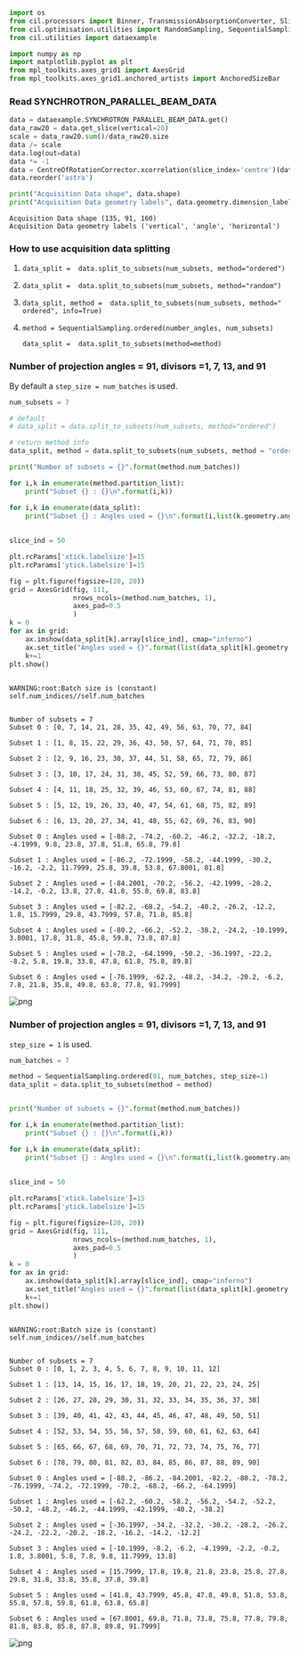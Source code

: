 

```python
import os
from cil.processors import Binner, TransmissionAbsorptionConverter, Slicer, CentreOfRotationCorrector
from cil.optimisation.utilities import RandomSampling, SequentialSampling
from cil.utilities import dataexample

import numpy as np
import matplotlib.pyplot as plt
from mpl_toolkits.axes_grid1 import AxesGrid
from mpl_toolkits.axes_grid1.anchored_artists import AnchoredSizeBar
```

### Read SYNCHROTRON_PARALLEL_BEAM_DATA 


```python
data = dataexample.SYNCHROTRON_PARALLEL_BEAM_DATA.get()
data_raw20 = data.get_slice(vertical=20)
scale = data_raw20.sum()/data_raw20.size
data /= scale
data.log(out=data)
data *= -1
data = CentreOfRotationCorrector.xcorrelation(slice_index='centre')(data)
data.reorder('astra')
```


```python
print("Acquisition Data shape", data.shape)
print("Acquisition Data geometry labels", data.geometry.dimension_labels)
```

    Acquisition Data shape (135, 91, 160)
    Acquisition Data geometry labels ('vertical', 'angle', 'horizontal')


### How to use acquisition data splitting

1) `data_split =  data.split_to_subsets(num_subsets, method="ordered")`
2) `data_split =  data.split_to_subsets(num_subsets, method="random")`
3) `data_split, method =  data.split_to_subsets(num_subsets, method=" ordered", info=True)`


4) `method = SequentialSampling.ordered(number_angles, num_subsets)`

   `data_split =  data.split_to_subsets(method=method)`



### Number of projection angles = 91, divisors =1, 7, 13, and 91

By default a `step_size = num_batches` is used.



```python
num_subsets = 7

# default
# data_split = data.split_to_subsets(num_subsets, method="ordered")

# return method info
data_split, method = data.split_to_subsets(num_subsets, method = "ordered", info=True)

print("Number of subsets = {}".format(method.num_batches))

for i,k in enumerate(method.partition_list):
    print("Subset {} : {}\n".format(i,k))

for i,k in enumerate(data_split):
    print("Subset {} : Angles used = {}\n".format(i,list(k.geometry.angles)))
    
    
slice_ind = 50

plt.rcParams['xtick.labelsize']=15
plt.rcParams['ytick.labelsize']=15

fig = plt.figure(figsize=(20, 20)) 
grid = AxesGrid(fig, 111,
                nrows_ncols=(method.num_batches, 1),
                axes_pad=0.5
                )
k = 0
for ax in grid:    
    ax.imshow(data_split[k].array[slice_ind], cmap="inferno")
    ax.set_title("Angles used = {}".format(list(data_split[k].geometry.angles)),fontsize=15)    
    k+=1    
plt.show()
    
```

    WARNING:root:Batch size is (constant) self.num_indices//self.num_batches 


    Number of subsets = 7
    Subset 0 : [0, 7, 14, 21, 28, 35, 42, 49, 56, 63, 70, 77, 84]
    
    Subset 1 : [1, 8, 15, 22, 29, 36, 43, 50, 57, 64, 71, 78, 85]
    
    Subset 2 : [2, 9, 16, 23, 30, 37, 44, 51, 58, 65, 72, 79, 86]
    
    Subset 3 : [3, 10, 17, 24, 31, 38, 45, 52, 59, 66, 73, 80, 87]
    
    Subset 4 : [4, 11, 18, 25, 32, 39, 46, 53, 60, 67, 74, 81, 88]
    
    Subset 5 : [5, 12, 19, 26, 33, 40, 47, 54, 61, 68, 75, 82, 89]
    
    Subset 6 : [6, 13, 20, 27, 34, 41, 48, 55, 62, 69, 76, 83, 90]
    
    Subset 0 : Angles used = [-88.2, -74.2, -60.2, -46.2, -32.2, -18.2, -4.1999, 9.8, 23.8, 37.8, 51.8, 65.8, 79.8]
    
    Subset 1 : Angles used = [-86.2, -72.1999, -58.2, -44.1999, -30.2, -16.2, -2.2, 11.7999, 25.8, 39.8, 53.8, 67.8001, 81.8]
    
    Subset 2 : Angles used = [-84.2001, -70.2, -56.2, -42.1999, -28.2, -14.2, -0.2, 13.8, 27.8, 41.8, 55.8, 69.8, 83.8]
    
    Subset 3 : Angles used = [-82.2, -68.2, -54.2, -40.2, -26.2, -12.2, 1.8, 15.7999, 29.8, 43.7999, 57.8, 71.8, 85.8]
    
    Subset 4 : Angles used = [-80.2, -66.2, -52.2, -38.2, -24.2, -10.1999, 3.8001, 17.8, 31.8, 45.8, 59.8, 73.8, 87.8]
    
    Subset 5 : Angles used = [-78.2, -64.1999, -50.2, -36.1997, -22.2, -8.2, 5.8, 19.8, 33.8, 47.8, 61.8, 75.8, 89.8]
    
    Subset 6 : Angles used = [-76.1999, -62.2, -48.2, -34.2, -20.2, -6.2, 7.8, 21.8, 35.8, 49.8, 63.8, 77.8, 91.7999]
    



![png](imgs/Tutorial_SequentialSampling_AcquisitionData_6_2.png)


### Number of projection angles = 91, divisors =1, 7, 13, and 91

`step_size = 1` is used.


```python
num_batches = 7

method = SequentialSampling.ordered(91, num_batches, step_size=1)
data_split = data.split_to_subsets(method = method)


print("Number of subsets = {}".format(method.num_batches))

for i,k in enumerate(method.partition_list):
    print("Subset {} : {}\n".format(i,k))

for i,k in enumerate(data_split):
    print("Subset {} : Angles used = {}\n".format(i,list(k.geometry.angles)))
    
    
slice_ind = 50

plt.rcParams['xtick.labelsize']=15
plt.rcParams['ytick.labelsize']=15

fig = plt.figure(figsize=(20, 20)) 
grid = AxesGrid(fig, 111,
                nrows_ncols=(method.num_batches, 1),
                axes_pad=0.5
                )
k = 0
for ax in grid:    
    ax.imshow(data_split[k].array[slice_ind], cmap="inferno")
    ax.set_title("Angles used = {}".format(list(data_split[k].geometry.angles)),fontsize=15)    
    k+=1    
plt.show()
    
```

    WARNING:root:Batch size is (constant) self.num_indices//self.num_batches 


    Number of subsets = 7
    Subset 0 : [0, 1, 2, 3, 4, 5, 6, 7, 8, 9, 10, 11, 12]
    
    Subset 1 : [13, 14, 15, 16, 17, 18, 19, 20, 21, 22, 23, 24, 25]
    
    Subset 2 : [26, 27, 28, 29, 30, 31, 32, 33, 34, 35, 36, 37, 38]
    
    Subset 3 : [39, 40, 41, 42, 43, 44, 45, 46, 47, 48, 49, 50, 51]
    
    Subset 4 : [52, 53, 54, 55, 56, 57, 58, 59, 60, 61, 62, 63, 64]
    
    Subset 5 : [65, 66, 67, 68, 69, 70, 71, 72, 73, 74, 75, 76, 77]
    
    Subset 6 : [78, 79, 80, 81, 82, 83, 84, 85, 86, 87, 88, 89, 90]
    
    Subset 0 : Angles used = [-88.2, -86.2, -84.2001, -82.2, -80.2, -78.2, -76.1999, -74.2, -72.1999, -70.2, -68.2, -66.2, -64.1999]
    
    Subset 1 : Angles used = [-62.2, -60.2, -58.2, -56.2, -54.2, -52.2, -50.2, -48.2, -46.2, -44.1999, -42.1999, -40.2, -38.2]
    
    Subset 2 : Angles used = [-36.1997, -34.2, -32.2, -30.2, -28.2, -26.2, -24.2, -22.2, -20.2, -18.2, -16.2, -14.2, -12.2]
    
    Subset 3 : Angles used = [-10.1999, -8.2, -6.2, -4.1999, -2.2, -0.2, 1.8, 3.8001, 5.8, 7.8, 9.8, 11.7999, 13.8]
    
    Subset 4 : Angles used = [15.7999, 17.8, 19.8, 21.8, 23.8, 25.8, 27.8, 29.8, 31.8, 33.8, 35.8, 37.8, 39.8]
    
    Subset 5 : Angles used = [41.8, 43.7999, 45.8, 47.8, 49.8, 51.8, 53.8, 55.8, 57.8, 59.8, 61.8, 63.8, 65.8]
    
    Subset 6 : Angles used = [67.8001, 69.8, 71.8, 73.8, 75.8, 77.8, 79.8, 81.8, 83.8, 85.8, 87.8, 89.8, 91.7999]
    



![png](imgs/Tutorial_SequentialSampling_AcquisitionData_8_2.png)

